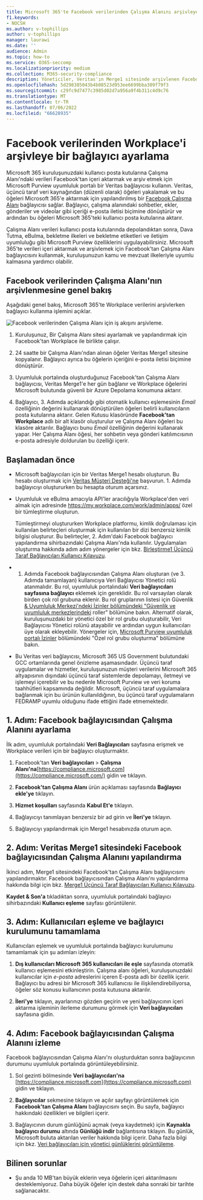 ```yaml
---
title: Microsoft 365'te Facebook verilerinden Çalışma Alanını arşivleye bağlayıcı ayarlama
f1.keywords:
- NOCSH
ms.author: v-tophillips
author: v-tophillips
manager: laurawi
ms.date: ''
audience: Admin
ms.topic: how-to
ms.service: O365-seccomp
ms.localizationpriority: medium
ms.collection: M365-security-compliance
description: Yöneticiler, Veritas'ın Merge1 sitesinde arşivlenen Facebook'tan Çalışma Alanı'ndan Microsoft 365'e veri aktaracak ve arşivleyen bir bağlayıcı ayarlayabilir. Bağlayıcıyı ayarlamak için Veritas ile çalışmanız gerekir Bu bağlayıcı, kuruluşunuzun üçüncü taraf verilerini yönetmek için yasal saklama, içerik arama ve bekletme ilkeleri gibi uyumluluk özelliklerini kullanabilmeniz için Microsoft 365'teki üçüncü taraf veri kaynaklarından verileri arşivleyebilmenizi sağlar.
ms.openlocfilehash: 5d298385043b4b08523d953ee6699bba309f79f3
ms.sourcegitcommit: c29fc9d7477c3985d02d7a956a9f4b311c4d9c76
ms.translationtype: MT
ms.contentlocale: tr-TR
ms.lasthandoff: 07/06/2022
ms.locfileid: "66628935"
---
```

# <a name="set-up-a-connector-to-archive-workplace-from-facebook-data"></a>Facebook verilerinden Workplace'i arşivleye bir bağlayıcı ayarlama

Microsoft 365 kuruluşunuzdaki kullanıcı posta kutularına Çalışma Alanı'ndaki verileri Facebook'tan içeri aktarmak ve arşiv etmek için Microsoft Purview uyumluluk portalı bir Veritas bağlayıcısı kullanın. Veritas, üçüncü taraf veri kaynağından (düzenli olarak) öğeleri yakalamak ve bu öğeleri Microsoft 365'e aktarmak için yapılandırılmış bir [Facebook Çalışma Alanı](https://globanet.com/workplace/) bağlayıcısı sağlar. Bağlayıcı, çalışma alanındaki sohbetler, ekler, gönderiler ve videolar gibi içeriği e-posta iletisi biçimine dönüştürür ve ardından bu öğeleri Microsoft 365'teki kullanıcı posta kutularına aktarır.

Çalışma Alanı verileri kullanıcı posta kutularında depolandıktan sonra, Dava Tutma, eBulma, bekletme ilkeleri ve bekletme etiketleri ve iletişim uyumluluğu gibi Microsoft Purview özelliklerini uygulayabilirsiniz. Microsoft 365'te verileri içeri aktarmak ve arşivlemek için Facebook'tan Çalışma Alanı bağlayıcısını kullanmak, kuruluşunuzun kamu ve mevzuat ilkeleriyle uyumlu kalmasına yardımcı olabilir.

## <a name="overview-of-archiving-workplace-from-facebook-data"></a>Facebook verilerinden Çalışma Alanı'nın arşivlenmesine genel bakış

Aşağıdaki genel bakış, Microsoft 365'te Workplace verilerini arşivlerken bağlayıcı kullanma işlemini açıklar.

![Facebook verilerinden Çalışma Alanı için iş akışını arşivleme.](../media/WorkplaceConnectorWorkflow.png)

1. Kuruluşunuz, Bir Çalışma Alanı sitesi ayarlamak ve yapılandırmak için Facebook'tan Workplace ile birlikte çalışır.

2. 24 saatte bir Çalışma Alanı'ndan alınan öğeler Veritas Merge1 sitesine kopyalanır. Bağlayıcı ayrıca bu öğelerin içeriğini e-posta iletisi biçimine dönüştürür.

3. Uyumluluk portalında oluşturduğunuz Facebook'tan Çalışma Alanı bağlayıcısı, Veritas Merge1'e her gün bağlanır ve Workplace öğelerini Microsoft bulutunda güvenli bir Azure Depolama konumuna aktarır.

4. Bağlayıcı, 3. Adımda açıklandığı gibi otomatik kullanıcı eşlemesinin *Email* özelliğinin değerini kullanarak dönüştürülen öğeleri belirli kullanıcıların posta kutularına aktarır. Gelen Kutusu klasöründe **Facebook'tan Workplace** adlı bir alt klasör oluşturulur ve Çalışma Alanı öğeleri bu klasöre aktarılır. Bağlayıcı bunu *Email* özelliğinin değerini kullanarak yapar. Her Çalışma Alanı öğesi, her sohbetin veya gönderi katılımcısının e-posta adresiyle doldurulan bu özelliği içerir.

## <a name="before-you-begin"></a>Başlamadan önce

- Microsoft bağlayıcıları için bir Veritas Merge1 hesabı oluşturun. Bu hesabı oluşturmak için [Veritas Müşteri Desteği'ne](https://globanet.com/ms-connectors-contact) başvurun. 1. Adımda bağlayıcıyı oluştururken bu hesapta oturum açarsınız.

- Uyumluluk ve eBulma amacıyla API'ler aracılığıyla Workplace'den veri almak için adresinde https://my.workplace.com/work/admin/apps/ özel bir tümleştirme oluşturun.

   Tümleştirmeyi oluştururken Workplace platformu, kimlik doğrulaması için kullanılan belirteçleri oluşturmak için kullanılan bir dizi benzersiz kimlik bilgisi oluşturur. Bu belirteçler, 2. Adım'daki Facebook bağlayıcı yapılandırma sihirbazındaki Çalışma Alanı'nda kullanılır. Uygulamaları oluşturma hakkında adım adım yönergeler için bkz. [Birleştirme1 Üçüncü Taraf Bağlayıcıları Kullanıcı Kılavuzu](https://docs.ms.merge1.globanetportal.com/Merge1%20Third-Party%20Connectors%20Workplace%20from%20Facebook%20User%20Guide%20.pdf).

- 1. Adımda Facebook bağlayıcısından Çalışma Alanı oluşturan (ve 3. Adımda tamamlayan) kullanıcıya Veri Bağlayıcısı Yönetici rolü atanmalıdır. Bu rol, uyumluluk portalındaki **Veri bağlayıcıları sayfasına bağlayıcı** eklemek için gereklidir. Bu rol varsayılan olarak birden çok rol grubuna eklenir. Bu rol gruplarının listesi için Güvenlik [& Uyumluluk Merkezi'ndeki İzinler bölümündeki "Güvenlik ve uyumluluk merkezlerindeki](../security/office-365-security/permissions-in-the-security-and-compliance-center.md#roles-in-the-security--compliance-center) roller" bölümüne bakın. Alternatif olarak, kuruluşunuzdaki bir yönetici özel bir rol grubu oluşturabilir, Veri Bağlayıcısı Yönetici rolünü atayabilir ve ardından uygun kullanıcıları üye olarak ekleyebilir. Yönergeler için, [Microsoft Purview uyumluluk portalı İzinler](microsoft-365-compliance-center-permissions.md#create-a-custom-role-group) bölümündeki "Özel rol grubu oluşturma" bölümüne bakın.

- Bu Veritas veri bağlayıcısı, Microsoft 365 US Government bulutundaki GCC ortamlarında genel önizleme aşamasındadır. Üçüncü taraf uygulamalar ve hizmetler, kuruluşunuzun müşteri verilerini Microsoft 365 altyapısının dışındaki üçüncü taraf sistemlerde depolamayı, iletmeyi ve işlemeyi içerebilir ve bu nedenle Microsoft Purview ve veri koruma taahhütleri kapsamında değildir. Microsoft, üçüncü taraf uygulamalara bağlanmak için bu ürünün kullanıldığının, bu üçüncü taraf uygulamaların FEDRAMP uyumlu olduğunu ifade ettiğini ifade etmemektedir.

## <a name="step-1-set-up-the-workplace-from-facebook-connector"></a>1. Adım: Facebook bağlayıcısından Çalışma Alanını ayarlama

İlk adım, uyumluluk portalındaki **Veri Bağlayıcıları** sayfasına erişmek ve Workplace verileri için bir bağlayıcı oluşturmaktır.

1. Facebook'tan **Veri bağlayıcıları** > **Çalışma Alanı'na**[https://compliance.microsoft.com](https://compliance.microsoft.com/) gidin ve tıklayın.

2. **Facebook'tan Çalışma Alanı** ürün açıklaması sayfasında **Bağlayıcı ekle'ye** tıklayın.

3. **Hizmet koşulları** sayfasında **Kabul Et'e** tıklayın.

4. Bağlayıcıyı tanımlayan benzersiz bir ad girin ve **İleri'ye** tıklayın.

5. Bağlayıcıyı yapılandırmak için Merge1 hesabınızda oturum açın.

## <a name="step-2-configure-the-workplace-from-facebook-connector-on-the-veritas-merge1-site"></a>2. Adım: Veritas Merge1 sitesindeki Facebook bağlayıcısından Çalışma Alanını yapılandırma

İkinci adım, Merge1 sitesindeki Facebook'tan Çalışma Alanı bağlayıcısını yapılandırmaktır. Facebook bağlayıcısından Çalışma Alanı'nı yapılandırma hakkında bilgi için bkz. [Merge1 Üçüncü Taraf Bağlayıcıları Kullanıcı Kılavuzu](https://docs.ms.merge1.globanetportal.com/Merge1%20Third-Party%20Connectors%20Workplace%20from%20Facebook%20User%20Guide%20.pdf).

**Kaydet & Son'a** tıkladıktan sonra, uyumluluk portalındaki bağlayıcı sihirbazındaki **Kullanıcı eşleme** sayfası görüntülenir.

## <a name="step-3-map-users-and-complete-the-connector-setup"></a>3. Adım: Kullanıcıları eşleme ve bağlayıcı kurulumunu tamamlama

Kullanıcıları eşlemek ve uyumluluk portalında bağlayıcı kurulumunu tamamlamak için şu adımları izleyin:

1. **Dış kullanıcıları Microsoft 365 kullanıcıları ile eşle** sayfasında otomatik kullanıcı eşlemesini etkinleştirin. Çalışma alanı öğeleri, kuruluşunuzdaki kullanıcılar için *e-posta* adreslerini içeren E-posta adlı bir özellik içerir. Bağlayıcı bu adresi bir Microsoft 365 kullanıcısı ile ilişkilendirebiliyorsa, öğeler söz konusu kullanıcının posta kutusuna aktarılır.

2. **İleri'ye** tıklayın, ayarlarınızı gözden geçirin ve yeni bağlayıcının içeri aktarma işleminin ilerleme durumunu görmek için **Veri bağlayıcıları** sayfasına gidin.

## <a name="step-4-monitor-the-workplace-from-facebook-connector"></a>4. Adım: Facebook bağlayıcısından Çalışma Alanını izleme

Facebook bağlayıcısından Çalışma Alanı'nı oluşturduktan sonra bağlayıcının durumunu uyumluluk portalında görüntüleyebilirsiniz.

1. Sol gezinti bölmesinde **Veri bağlayıcıları'na** [https://compliance.microsoft.com](https://compliance.microsoft.com) gidin ve tıklayın.

2. **Bağlayıcılar** sekmesine tıklayın ve açılır sayfayı görüntülemek için **Facebook'tan Çalışma Alanı** bağlayıcısını seçin. Bu sayfa, bağlayıcı hakkındaki özellikleri ve bilgileri içerir.

3. Bağlayıcının durum günlüğünü açmak (veya kaydetmek) için **Kaynakla bağlayıcı durumu** altında **Günlüğü indir** bağlantısına tıklayın. Bu günlük, Microsoft buluta aktarılan veriler hakkında bilgi içerir. Daha fazla bilgi için bkz. [Veri bağlayıcıları için yönetici günlüklerini görüntüleme](data-connector-admin-logs.md).

## <a name="known-issues"></a>Bilinen sorunlar

- Şu anda 10 MB'tan büyük eklerin veya öğelerin içeri aktarılmasını desteklemiyoruz. Daha büyük öğeler için destek daha sonraki bir tarihte sağlanacaktır.